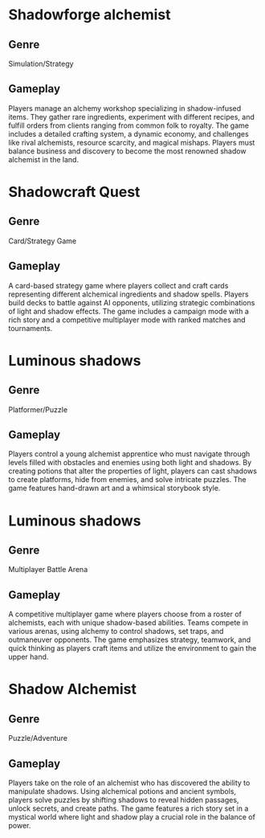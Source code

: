 # Shadowforge alchemist
## Genre
Simulation/Strategy
## Gameplay
Players manage an alchemy workshop specializing in shadow-infused items. They gather rare ingredients, experiment with different recipes, and fulfill orders from clients ranging from common folk to royalty. The game includes a detailed crafting system, a dynamic economy, and challenges like rival alchemists, resource scarcity, and magical mishaps. Players must balance business and discovery to become the most renowned shadow alchemist in the land.

# Shadowcraft Quest
## Genre
Card/Strategy Game

## Gameplay
A card-based strategy game where players collect and craft cards representing different alchemical ingredients and shadow spells. Players build decks to battle against AI opponents, utilizing strategic combinations of light and shadow effects. The game includes a campaign mode with a rich story and a competitive multiplayer mode with ranked matches and tournaments.

# Luminous shadows
## Genre
Platformer/Puzzle

## Gameplay
Players control a young alchemist apprentice who must navigate through levels filled with obstacles and enemies using both light and shadows. By creating potions that alter the properties of light, players can cast shadows to create platforms, hide from enemies, and solve intricate puzzles. The game features hand-drawn art and a whimsical storybook style.
# Luminous shadows
## Genre
Multiplayer Battle Arena

## Gameplay
A competitive multiplayer game where players choose from a roster of alchemists, each with unique shadow-based abilities. Teams compete in various arenas, using alchemy to control shadows, set traps, and outmaneuver opponents. The game emphasizes strategy, teamwork, and quick thinking as players craft items and utilize the environment to gain the upper hand.
# Shadow Alchemist
## Genre
Puzzle/Adventure

## Gameplay
Players take on the role of an alchemist who has discovered the ability to manipulate shadows. Using alchemical potions and ancient symbols, players solve puzzles by shifting shadows to reveal hidden passages, unlock secrets, and create paths. The game features a rich story set in a mystical world where light and shadow play a crucial role in the balance of power.

